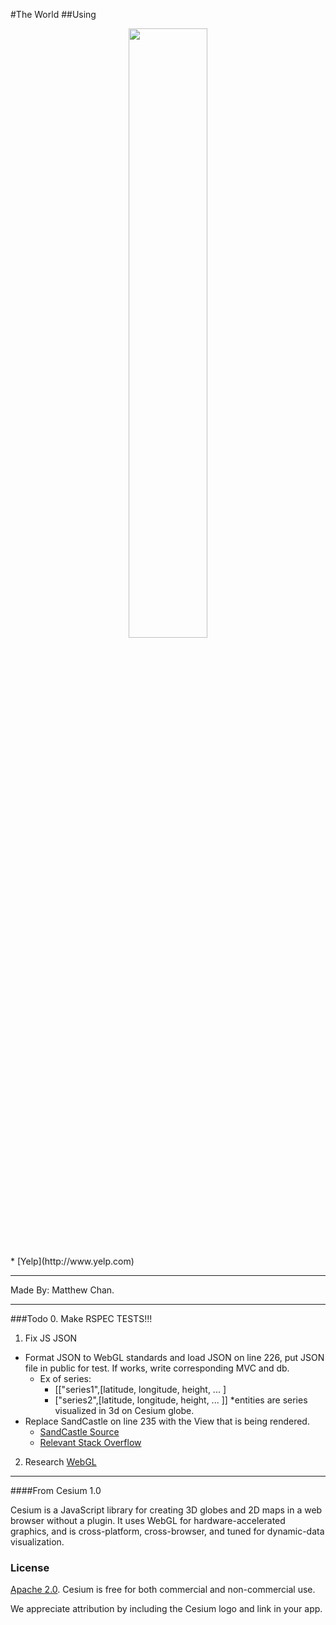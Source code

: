 #The World 
##Using 
<p align="center">
<img src="https://github.com/AnalyticalGraphicsInc/cesium/wiki/logos/Cesium_Logo_Color.jpg" width="50%" />
</p>
  * [Yelp](http://www.yelp.com)

-----------------------------------------------------------------

Made By: 
Matthew Chan.

-----------------------------------------------------------------

###Todo
0. Make RSPEC TESTS!!!
1. Fix JS JSON
  * Format JSON to WebGL standards and load JSON on line 226, put JSON file in public for test. If works, write corresponding MVC and db.
    * Ex of series: 
      * [["series1",[latitude, longitude, height, ... ]
      * ["series2",[latitude, longitude, height, ... ]]
    *entities are series visualized in 3d on Cesium globe.
  * Replace SandCastle on line 235 with the View that is being rendered. 
    * [SandCastle Source](https://github.com/AnalyticalGraphicsInc/cesium/tree/master/Apps)
    * [Relevant Stack Overflow](http://stackoverflow.com/questions/16331379/javascript-returning-404-error-and-uncaught-reference)
2. Research [WebGL](http://www.lighthouse3d.com/2013/07/webgl-importing-a-json-formatted-3d-model/)



-----------------------------------------------------------------
####From Cesium 1.0

Cesium is a JavaScript library for creating 3D globes and 2D maps in a web browser without a plugin. It uses WebGL for hardware-accelerated graphics, and is cross-platform, cross-browser, and tuned for dynamic-data visualization.

### License ###

[Apache 2.0](http://www.apache.org/licenses/LICENSE-2.0.html).  Cesium is free for both commercial and non-commercial use.

We appreciate attribution by including the Cesium logo and link in your app.
